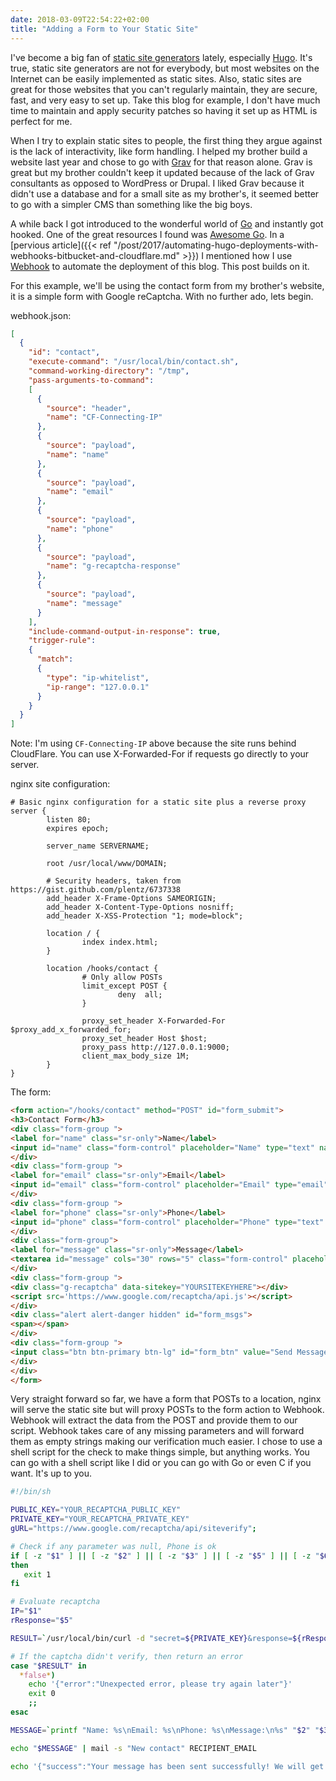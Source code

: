 ```yaml
---
date: 2018-03-09T22:54:22+02:00
title: "Adding a Form to Your Static Site"
---
```


I've become a big fan of [static site generators](https://www.staticgen.com/) lately, especially [Hugo](http://gohugo.io/). It's true, static site generators are not for everybody, but most websites on the Internet can be easily implemented as static sites. Also, static sites are great for those websites that you can't regularly maintain, they are secure, fast, and very easy to set up. Take this blog for example, I don't have much time to maintain and apply security patches so having it set up as HTML is perfect for me.<!--more-->

When I try to explain static sites to people, the first thing they argue against is the lack of interactivity, like form handling. I helped my brother build a website last year and chose to go with [Grav](https://getgrav.org/) for that reason alone. Grav is great but my brother couldn't keep it updated because of the lack of Grav consultants as opposed to WordPress or Drupal. I liked Grav because it didn't use a database and for a small site as my brother's, it seemed better to go with a simpler CMS than something like the big boys.

A while back I got introduced to the wonderful world of [Go](https://golang.org/) and instantly got hooked. One of the great resources I found was [Awesome Go](https://www.awesome-go.com/). In a [pervious article]({{< ref "/post/2017/automating-hugo-deployments-with-webhooks-bitbucket-and-cloudflare.md" >}}) I mentioned how I use [Webhook](https://github.com/adnanh/webhook) to automate the deployment of this blog. This post builds on it.

For this example, we'll be using the contact form from my brother's website, it is a simple form with Google reCaptcha. With no further ado, lets begin.

webhook.json:
```json
[
  {
    "id": "contact",
    "execute-command": "/usr/local/bin/contact.sh",
    "command-working-directory": "/tmp",
    "pass-arguments-to-command":
    [
      {
        "source": "header",
        "name": "CF-Connecting-IP"
      },
      {
        "source": "payload",
        "name": "name"
      },
      {
        "source": "payload",
        "name": "email"
      },
      {
        "source": "payload",
        "name": "phone"
      },
      {
        "source": "payload",
        "name": "g-recaptcha-response"
      },
      {
        "source": "payload",
        "name": "message"
      }
    ],
    "include-command-output-in-response": true,
    "trigger-rule":
    {
      "match":
      {
        "type": "ip-whitelist",
        "ip-range": "127.0.0.1"
      }
    }
  }
]
```

Note: I'm using `CF-Connecting-IP` above because the site runs behind CloudFlare. You can use X-Forwarded-For if requests go directly to your server.

nginx site configuration:
```plaintext
# Basic nginx configuration for a static site plus a reverse proxy
server {
        listen 80;
        expires epoch;

        server_name SERVERNAME;

        root /usr/local/www/DOMAIN;

        # Security headers, taken from https://gist.github.com/plentz/6737338
        add_header X-Frame-Options SAMEORIGIN;
        add_header X-Content-Type-Options nosniff;
        add_header X-XSS-Protection "1; mode=block";

        location / {
                index index.html;
        }

        location /hooks/contact {
        		# Only allow POSTs
                limit_except POST {
                        deny  all;
                }

                proxy_set_header X-Forwarded-For $proxy_add_x_forwarded_for;
                proxy_set_header Host $host;
                proxy_pass http://127.0.0.1:9000;
                client_max_body_size 1M;
        }
}

```

The form:
```html
<form action="/hooks/contact" method="POST" id="form_submit">
<h3>Contact Form</h3>
<div class="form-group ">
<label for="name" class="sr-only">Name</label>
<input id="name" class="form-control" placeholder="Name" type="text" name="name" required>
</div>
<div class="form-group ">
<label for="email" class="sr-only">Email</label>
<input id="email" class="form-control" placeholder="Email" type="email" name="email" required>
</div>
<div class="form-group ">
<label for="phone" class="sr-only">Phone</label>
<input id="phone" class="form-control" placeholder="Phone" type="text" name="phone">
</div>
<div class="form-group">
<label for="message" class="sr-only">Message</label>
<textarea id="message" cols="30" rows="5" class="form-control" placeholder="Message" name="message" required></textarea>
</div>
<div class="form-group ">
<div class="g-recaptcha" data-sitekey="YOURSITEKEYHERE"></div>
<script src='https://www.google.com/recaptcha/api.js'></script>
</div>
<div class="alert alert-danger hidden" id="form_msgs">
<span></span>
</div>
<div class="form-group ">
<input class="btn btn-primary btn-lg" id="form_btn" value="Send Message" type="button">
</div>
</div>
</form>
```

Very straight forward so far, we have a form that POSTs to a location, nginx will serve the static site but will proxy POSTs to the form action to Webhook. Webhook will extract the data from the POST and provide them to our script. Webhook takes care of any missing parameters and will forward them as empty strings making our verification much easier. I chose to use a shell script for the check to make things simple, but anything works. You can go with a shell script like I did or you can go with Go or even C if you want. It's up to you.

```bash
#!/bin/sh

PUBLIC_KEY="YOUR_RECAPTCHA_PUBLIC_KEY"
PRIVATE_KEY="YOUR_RECAPTCHA_PRIVATE_KEY"
gURL="https://www.google.com/recaptcha/api/siteverify";

# Check if any parameter was null, Phone is ok
if [ -z "$1" ] || [ -z "$2" ] || [ -z "$3" ] || [ -z "$5" ] || [ -z "$6" ]
then
   exit 1
fi

# Evaluate recaptcha
IP="$1"
rResponse="$5"

RESULT=`/usr/local/bin/curl -d "secret=${PRIVATE_KEY}&response=${rResponse}&remoteip=${IP}" -X POST -s $gURL`

# If the captcha didn't verify, then return an error
case "$RESULT" in 
  *false*)
    echo '{"error":"Unexpected error, please try again later"}'
    exit 0
    ;;
esac

MESSAGE=`printf "Name: %s\nEmail: %s\nPhone: %s\nMessage:\n%s" "$2" "$3" "$4" "$6"`

echo "$MESSAGE" | mail -s "New contact" RECIPIENT_EMAIL

echo '{"success":"Your message has been sent successfully! We will get back to you as soon as possible"}'
```
